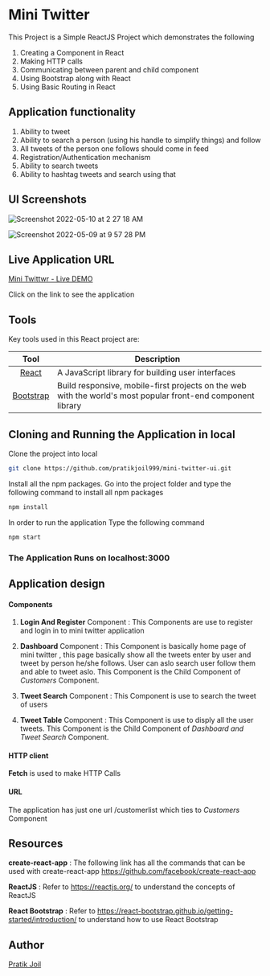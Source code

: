 # Mini Twitter



This Project is a Simple ReactJS Project which demonstrates the following
1. Creating a Component in React
2. Making HTTP calls
3. Communicating between parent and child component
4. Using Bootstrap along with React
5. Using Basic Routing in React

## Application functionality 

1. Ability to tweet
2. Ability to search a person (using his handle to simplify things) and follow
3. All tweets of the person one follows should come in feed
4. Registration/Authentication mechanism
5. Ability to search tweets
6. Ability to hashtag tweets and search using that


## UI Screenshots

![Screenshot 2022-05-10 at 2 27 18 AM](https://user-images.githubusercontent.com/16134007/167497268-05583dd5-ecdd-4520-9c4c-111f859ccade.png)

![Screenshot 2022-05-09 at 9 57 28 PM](https://user-images.githubusercontent.com/16134007/167497688-0bb851a9-b791-47cc-8dd0-febfce9da45b.png)

## Live Application URL

[Mini Twittwr - Live DEMO](http://65.0.71.17:3000/)

Click on the link to see the application


## Tools
Key tools used in this React project are:

| Tool             | Description   |
| :-------------:|--------------|
| [React](http://facebook.github.io/react/index.html) | A JavaScript library for building user interfaces |
| [Bootstrap](http://getbootstrap.com/) | Build responsive, mobile-first projects on the web with the world's most popular front-end component library |



## Cloning and Running the Application in local

Clone the project into local

```bash
git clone https://github.com/pratikjoil999/mini-twitter-ui.git
```

Install all the npm packages. Go into the project folder and type the following command to install all npm packages

```bash
npm install
```

In order to run the application Type the following command

```bash
npm start
```

### The Application Runs on **localhost:3000**


## Application design

#### Components

1. **Login And Register** Component : This Components are use to register and login in to mini twitter application

2. **Dashboard** Component : This Component is basically home page of mini twitter , this page basically show all the tweets enter by user and tweet by person he/she follows. User can aslo search user follow them and able to tweet aslo. This Component is the Child Component of *Customers* Component.

3. **Tweet Search** Component : This Component is use to search the tweet of users

4. **Tweet Table** Component : This Component is use to disply all the user tweets. This Component is the Child Component of *Dashboard and Tweet Search* Component.

#### HTTP client

**Fetch** is used to make HTTP Calls

#### URL

The application has just one url /customerlist which ties to *Customers* Component

## Resources

**create-react-app** : The following link has all the commands that can be used with create-react-app
https://github.com/facebook/create-react-app

**ReactJS** : Refer to https://reactjs.org/ to understand the concepts of ReactJS

**React Bootstrap** : Refer to https://react-bootstrap.github.io/getting-started/introduction/ to understand how to use React Bootstrap


## Author

[Pratik Joil](https://www.linkedin.com/in/pratik-joil/)

